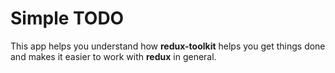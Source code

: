 # Simple TODO

This app helps you understand how **redux-toolkit** helps you get things done and makes it easier to work with **redux** in general.